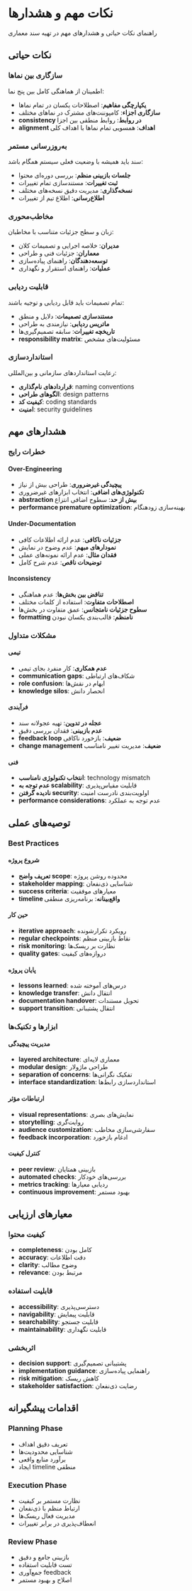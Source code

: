 # نکات مهم و هشدارها

راهنمای نکات حیاتی و هشدارهای مهم در تهیه سند معماری

## نکات حیاتی

### سازگاری بین نماها
اطمینان از هماهنگی کامل بین پنج نما:

- **یکپارچگی مفاهیم**: اصطلاحات یکسان در تمام نماها
- **سازگاری اجزاء**: کامپوننت‌های مشترک در نماهای مختلف
- **consistency در روابط**: روابط منطقی بین اجزا
- **alignment اهداف**: همسویی تمام نماها با اهداف کلی

### به‌روزرسانی مستمر
سند باید همیشه با وضعیت فعلی سیستم همگام باشد:

- **جلسات بازبینی منظم**: بررسی دوره‌ای محتوا
- **ثبت تغییرات**: مستندسازی تمام تغییرات
- **نسخه‌گذاری**: مدیریت دقیق نسخه‌های مختلف
- **اطلاع‌رسانی**: اطلاع تیم از تغییرات

### مخاطب‌محوری
زبان و سطح جزئیات متناسب با مخاطبان:

- **مدیران**: خلاصه اجرایی و تصمیمات کلان
- **معماران**: جزئیات فنی و طراحی
- **توسعه‌دهندگان**: راهنمای پیاده‌سازی
- **عملیات**: راهنمای استقرار و نگهداری

### قابلیت ردیابی
تمام تصمیمات باید قابل ردیابی و توجیه باشند:

- **مستندسازی تصمیمات**: دلایل و منطق
- **ماتریس ردیابی**: نیازمندی به طراحی
- **تاریخچه تغییرات**: سابقه تصمیم‌گیری‌ها
- **responsibility matrix**: مسئولیت‌های مشخص

### استانداردسازی
رعایت استانداردهای سازمانی و بین‌المللی:

- **قراردادهای نام‌گذاری**: naming conventions
- **الگوهای طراحی**: design patterns
- **کیفیت کد**: coding standards
- **امنیت**: security guidelines

## هشدارهای مهم

### خطرات رایج

#### Over-Engineering
- **پیچیدگی غیرضروری**: طراحی بیش از نیاز
- **تکنولوژی‌های اضافی**: انتخاب ابزارهای غیرضروری
- **abstraction بیش از حد**: سطوح اضافی انتزاع
- **performance premature optimization**: بهینه‌سازی زودهنگام

#### Under-Documentation
- **جزئیات ناکافی**: عدم ارائه اطلاعات کافی
- **نمودارهای مبهم**: عدم وضوح در نمایش
- **فقدان مثال**: عدم ارائه نمونه‌های عملی
- **توضیحات ناقص**: عدم شرح کامل

#### Inconsistency
- **تناقض بین بخش‌ها**: عدم هماهنگی
- **اصطلاحات متفاوت**: استفاده از کلمات مختلف
- **سطوح جزئیات نامتجانس**: عمق متفاوت در بخش‌ها
- **formatting نامنظم**: قالب‌بندی یکسان نبودن

### مشکلات متداول

#### تیمی
- **عدم همکاری**: کار منفرد بجای تیمی
- **communication gaps**: شکاف‌های ارتباطی
- **role confusion**: ابهام در نقش‌ها
- **knowledge silos**: انحصار دانش

#### فرآیندی
- **عجله در تدوین**: تهیه عجولانه سند
- **عدم بازبینی**: فقدان بررسی دقیق
- **feedback loop ضعیف**: بازخورد ناکافی
- **change management ضعیف**: مدیریت تغییر نامناسب

#### فنی
- **انتخاب تکنولوژی نامناسب**: technology mismatch
- **عدم توجه به scalability**: قابلیت مقیاس‌پذیری
- **نادیده گرفتن security**: اولویت‌بندی نادرست امنیت
- **performance considerations**: عدم توجه به عملکرد

## توصیه‌های عملی

### Best Practices

#### شروع پروژه
- **تعریف واضح scope**: محدوده روشن پروژه
- **stakeholder mapping**: شناسایی ذی‌نفعان
- **success criteria**: معیارهای موفقیت
- **timeline واقع‌بینانه**: برنامه‌ریزی منطقی

#### حین کار
- **iterative approach**: رویکرد تکرارشونده
- **regular checkpoints**: نقاط بازبینی منظم
- **risk monitoring**: نظارت بر ریسک‌ها
- **quality gates**: دروازه‌های کیفیت

#### پایان پروژه
- **lessons learned**: درس‌های آموخته شده
- **knowledge transfer**: انتقال دانش
- **documentation handover**: تحویل مستندات
- **support transition**: انتقال پشتیبانی

### ابزارها و تکنیک‌ها

#### مدیریت پیچیدگی
- **layered architecture**: معماری لایه‌ای
- **modular design**: طراحی ماژولار
- **separation of concerns**: تفکیک نگرانی‌ها
- **interface standardization**: استانداردسازی رابط‌ها

#### ارتباطات مؤثر
- **visual representations**: نمایش‌های بصری
- **storytelling**: روایت‌گری
- **audience customization**: سفارشی‌سازی مخاطب
- **feedback incorporation**: ادغام بازخورد

#### کنترل کیفیت
- **peer review**: بازبینی همتایان
- **automated checks**: بررسی‌های خودکار
- **metrics tracking**: ردیابی معیارها
- **continuous improvement**: بهبود مستمر

## معیارهای ارزیابی

### کیفیت محتوا
- **completeness**: کامل بودن
- **accuracy**: دقت اطلاعات
- **clarity**: وضوح مطالب
- **relevance**: مرتبط بودن

### قابلیت استفاده
- **accessibility**: دسترسی‌پذیری
- **navigability**: قابلیت پیمایش
- **searchability**: قابلیت جستجو
- **maintainability**: قابلیت نگهداری

### اثربخشی
- **decision support**: پشتیبانی تصمیم‌گیری
- **implementation guidance**: راهنمایی پیاده‌سازی
- **risk mitigation**: کاهش ریسک
- **stakeholder satisfaction**: رضایت ذی‌نفعان

## اقدامات پیشگیرانه

### Planning Phase
- تعریف دقیق اهداف
- شناسایی محدودیت‌ها
- برآورد منابع واقعی
- ایجاد timeline منطقی

### Execution Phase
- نظارت مستمر بر کیفیت
- ارتباط منظم با ذی‌نفعان
- مدیریت فعال ریسک‌ها
- انعطاف‌پذیری در برابر تغییرات

### Review Phase
- بازبینی جامع و دقیق
- تست قابلیت استفاده
- جمع‌آوری feedback
- اصلاح و بهبود مستمر